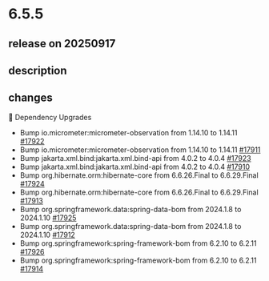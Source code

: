 # 6.5.5

## release on 20250917
## description
## changes
🔨 Dependency Upgrades

* Bump io.micrometer:micrometer-observation from 1.14.10 to 1.14.11 <a href="https://github.com/spring-projects/spring-security/pull/17922" data-hovercard-type="pull_request" data-hovercard-url="/spring-projects/spring-security/pull/17922/hovercard">#17922</a>
* Bump io.micrometer:micrometer-observation from 1.14.10 to 1.14.11 <a href="https://github.com/spring-projects/spring-security/pull/17911" data-hovercard-type="pull_request" data-hovercard-url="/spring-projects/spring-security/pull/17911/hovercard">#17911</a>
* Bump jakarta.xml.bind:jakarta.xml.bind-api from 4.0.2 to 4.0.4 <a href="https://github.com/spring-projects/spring-security/pull/17923" data-hovercard-type="pull_request" data-hovercard-url="/spring-projects/spring-security/pull/17923/hovercard">#17923</a>
* Bump jakarta.xml.bind:jakarta.xml.bind-api from 4.0.2 to 4.0.4 <a href="https://github.com/spring-projects/spring-security/pull/17910" data-hovercard-type="pull_request" data-hovercard-url="/spring-projects/spring-security/pull/17910/hovercard">#17910</a>
* Bump org.hibernate.orm:hibernate-core from 6.6.26.Final to 6.6.29.Final <a href="https://github.com/spring-projects/spring-security/pull/17924" data-hovercard-type="pull_request" data-hovercard-url="/spring-projects/spring-security/pull/17924/hovercard">#17924</a>
* Bump org.hibernate.orm:hibernate-core from 6.6.26.Final to 6.6.29.Final <a href="https://github.com/spring-projects/spring-security/pull/17913" data-hovercard-type="pull_request" data-hovercard-url="/spring-projects/spring-security/pull/17913/hovercard">#17913</a>
* Bump org.springframework.data:spring-data-bom from 2024.1.8 to 2024.1.10 <a href="https://github.com/spring-projects/spring-security/pull/17925" data-hovercard-type="pull_request" data-hovercard-url="/spring-projects/spring-security/pull/17925/hovercard">#17925</a>
* Bump org.springframework.data:spring-data-bom from 2024.1.8 to 2024.1.10 <a href="https://github.com/spring-projects/spring-security/pull/17912" data-hovercard-type="pull_request" data-hovercard-url="/spring-projects/spring-security/pull/17912/hovercard">#17912</a>
* Bump org.springframework:spring-framework-bom from 6.2.10 to 6.2.11 <a href="https://github.com/spring-projects/spring-security/pull/17926" data-hovercard-type="pull_request" data-hovercard-url="/spring-projects/spring-security/pull/17926/hovercard">#17926</a>
* Bump org.springframework:spring-framework-bom from 6.2.10 to 6.2.11 <a href="https://github.com/spring-projects/spring-security/pull/17914" data-hovercard-type="pull_request" data-hovercard-url="/spring-projects/spring-security/pull/17914/hovercard">#17914</a>

